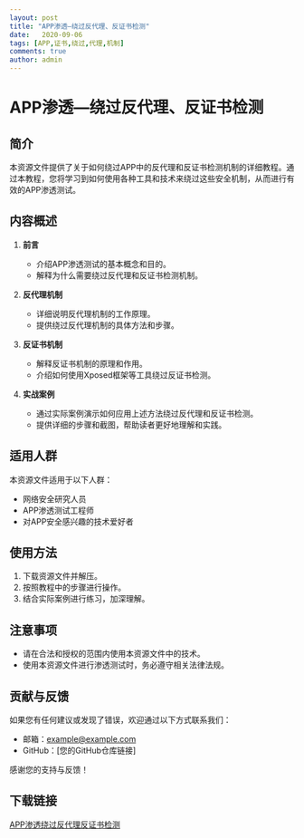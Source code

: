 ```yaml
---
layout: post
title: "APP渗透—绕过反代理、反证书检测"
date:   2020-09-06
tags: [APP,证书,绕过,代理,机制]
comments: true
author: admin
---
```

# APP渗透—绕过反代理、反证书检测

## 简介

本资源文件提供了关于如何绕过APP中的反代理和反证书检测机制的详细教程。通过本教程，您将学习到如何使用各种工具和技术来绕过这些安全机制，从而进行有效的APP渗透测试。

## 内容概述

1. **前言**
   - 介绍APP渗透测试的基本概念和目的。
   - 解释为什么需要绕过反代理和反证书检测机制。

2. **反代理机制**
   - 详细说明反代理机制的工作原理。
   - 提供绕过反代理机制的具体方法和步骤。

3. **反证书机制**
   - 解释反证书机制的原理和作用。
   - 介绍如何使用Xposed框架等工具绕过反证书检测。

4. **实战案例**
   - 通过实际案例演示如何应用上述方法绕过反代理和反证书检测。
   - 提供详细的步骤和截图，帮助读者更好地理解和实践。

## 适用人群

本资源文件适用于以下人群：
- 网络安全研究人员
- APP渗透测试工程师
- 对APP安全感兴趣的技术爱好者

## 使用方法

1. 下载资源文件并解压。
2. 按照教程中的步骤进行操作。
3. 结合实际案例进行练习，加深理解。

## 注意事项

- 请在合法和授权的范围内使用本资源文件中的技术。
- 使用本资源文件进行渗透测试时，务必遵守相关法律法规。

## 贡献与反馈

如果您有任何建议或发现了错误，欢迎通过以下方式联系我们：
- 邮箱：example@example.com
- GitHub：[您的GitHub仓库链接]

感谢您的支持与反馈！

## 下载链接

[APP渗透绕过反代理反证书检测](https://pan.quark.cn/s/34cc935c9f20)